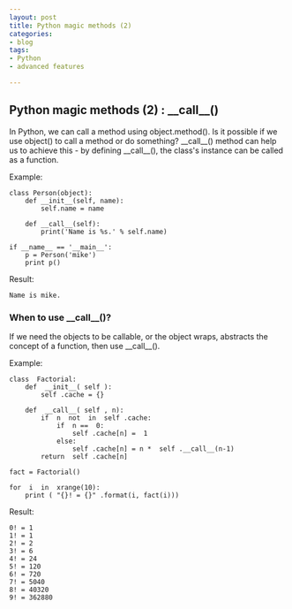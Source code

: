 ```yaml
---
layout: post
title: Python magic methods (2)
categories:
- blog
tags:
- Python
- advanced features

---
```


## Python magic methods (2) : \_\_call\_\_()

In Python, we can call a method using object.method(). Is it possible if we use object() to call a method or do something? \_\_call\_\_() method can help us to achieve this - by defining \_\_call\_\_(), the class's instance can be called as a function.

Example:

```
class Person(object):
    def __init__(self, name):
        self.name = name

    def __call__(self):
        print('Name is %s.' % self.name)

if __name__ == '__main__':
    p = Person('mike')
    print p()
```

Result:

```
Name is mike.
```

### When to use \_\_call\_\_()?

If we need the objects to be callable, or the object wraps, abstracts the concept of a function, then use \_\_call\_\_(). 

Example:

```
class  Factorial:    
    def  __init__( self ):    
        self .cache = {}    
          
    def  __call__( self , n):    
        if  n  not  in  self .cache:    
            if  n ==  0:    
                self .cache[n] =  1    
            else:    
                self .cache[n] = n *  self .__call__(n-1)    
        return  self .cache[n]    
    
fact = Factorial()    
    
for  i  in  xrange(10):                                                                 
    print ( "{}! = {}" .format(i, fact(i)))  
```

Result:

```
0! = 1
1! = 1
2! = 2
3! = 6
4! = 24
5! = 120
6! = 720
7! = 5040
8! = 40320
9! = 362880
```



